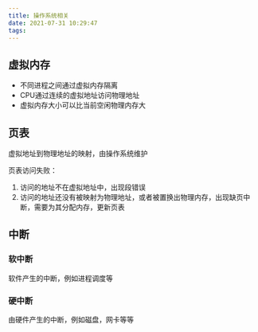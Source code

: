 ```yaml
---
title: 操作系统相关
date: 2021-07-31 10:29:47
tags:
---
```

## 虚拟内存
- 不同进程之间通过虚拟内存隔离
- CPU通过连续的虚拟地址访问物理地址
- 虚拟内存大小可以比当前空闲物理内存大

## 页表
虚拟地址到物理地址的映射，由操作系统维护

页表访问失败：
1. 访问的地址不在虚拟地址中，出现段错误
2. 访问的地址还没有被映射为物理地址，或者被置换出物理内存，出现缺页中断，需要为其分配内存，更新页表

## 中断
### 软中断
软件产生的中断，例如进程调度等

### 硬中断
由硬件产生的中断，例如磁盘，网卡等等